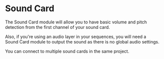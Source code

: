 # Sound Card

The Sound Card module will allow you to have basic volume and pitch detection from the first channel of your sound card.

Also, if you're using an audio layer in your sequences, you will need a Sound Card module to output the sound as there is no global audio settings.

You can connect to multiple sound cards in the same project.

